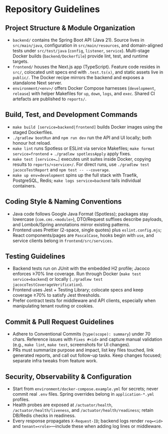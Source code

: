 # Repository Guidelines

## Project Structure & Module Organization
- `backend/` contains the Spring Boot API (Java 21). Source lives in `src/main/java`, configuration in `src/main/resources`, and domain-aligned tests under `src/test/java` (`config`, `listener`, `service`). Multi-stage Docker builds (`backend/Dockerfile`) provide lint, test, and runtime targets.
- `frontend/` houses the Next.js app (TypeScript). Feature code resides in `src/`, colocated unit specs end with `.test.ts(x)`, and static assets live in `public/`. The Docker recipe mirrors the backend and exposes a standalone Next server.
- `environment/<env>/` offers Docker Compose harnesses (`development`, `release`) with helper Makefiles for `up`, `down`, `logs`, and `exec`. Shared CI artefacts are published to `reports/`.

## Build, Test, and Development Commands
- `make build [service=backend|frontend]` builds Docker images using the staged Dockerfiles.
- `./gradlew bootRun` and `npm run dev` run the API and UI locally; both honour hot reload.
- `make lint` runs Spotless or ESLint via service Makefiles; `make format service=frontend` + `./gradlew spotlessApply` apply fixes.
- `make test [service=…]` executes unit suites inside Docker, copying results to `reports/<service>/`. For direct runs, use `./gradlew test jacocoTestReport` and `npm test -- --coverage`.
- `make up env=development` spins up the full stack with Traefik, PostgreSQL, Redis; `make logs service=backend` tails individual containers.

## Coding Style & Naming Conventions
- Java code follows Google Java Format (Spotless); packages stay lowercase (`com.cms.<module>`), DTO/Request suffixes describe payloads, and Lombok/Spring annotations mirror existing patterns.
- Frontend uses Prettier (2-space, single quotes) plus `eslint.config.mjs`; React components/pages are `PascalCase`, hooks begin with `use`, and service clients belong in `frontend/src/services`.

## Testing Guidelines
- Backend tests run on JUnit with the embedded H2 profile; Jacoco enforces ≥70% line coverage. Run through Docker (`make test service=backend`) or locally (`./gradlew test jacocoTestCoverageVerification`).
- Frontend uses Jest + Testing Library; colocate specs and keep coverage ≥70% to satisfy Jest thresholds.
- Prefer contract tests for middleware and API clients, especially when manipulating tenant routing or cookies.

## Commit & Pull Request Guidelines
- Adhere to Conventional Commits (`type(scope): summary`) under 70 chars. Reference issues with `Fixes #<id>` and capture manual validation (e.g., `make lint`, `make test`, screenshots for UI changes).
- PRs must summarize purpose and impact, list key files touched, link generated reports, and call out follow-up tasks. Keep changes focused; separate infra tweaks from feature work.

## Security, Observability & Configuration
- Start from `environment/docker-compose.example.yml` for secrets; never commit real `.env` files. Spring overrides belong in `application-*.yml` profiles.
- Health probes are exposed at `/actuator/health`, `/actuator/health/liveness`, and `/actuator/health/readiness`; retain DB/Redis checks in readiness.
- Every response propagates `X-Request-ID`; backend logs render `req=<id>` and `tenant=<role>`—include these when adding log lines or middleware.
